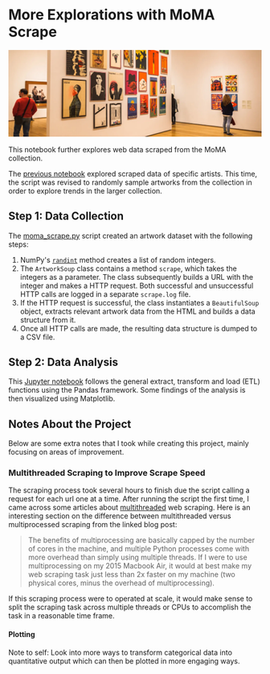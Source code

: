 # More Explorations with MoMA Scrape

![image](img/gallery.webp)

This notebook further explores web data scraped from the MoMA collection.

The [previous notebook](https://github.com/tnakatani/python2_ccac/blob/master/wk_8/moma_scrape/moma_scrape.ipynb) explored scraped data of specific artists.  This time, the script was revised to randomly sample artworks from the collection in order to explore trends in the larger collection.

## Step 1: Data Collection 

The [moma_scrape.py](moma_scrape.py) script created an artwork dataset with the following steps:
1. NumPy's [`randint`](https://numpy.org/doc/stable/reference/random/generated/numpy.random.randint.html?highlight=randint#numpy.random.randint) method creates a list of random integers.
2. The `ArtworkSoup` class contains a method `scrape`, which takes the integers as a parameter.  The class subsequently builds a URL with the integer and makes a HTTP request.  Both successful and unsuccessful HTTP calls are logged in a separate `scrape.log` file.
3. If the HTTP request is successful, the class instantiates a `BeautifulSoup` object, extracts relevant artwork data from the HTML and builds a data structure from it.
4. Once all HTTP calls are made, the resulting data structure is dumped to a CSV file.

## Step 2: Data Analysis

This [Jupyter notebook](moma_scrape_exploration.ipynb) follows the general extract, transform and load (ETL) functions using the Pandas framework.  Some findings of the analysis is then visualized using Matplotlib.

## Notes About the Project

Below are some extra notes that I took while creating this project, mainly focusing on areas of improvement.

### Multithreaded Scraping to Improve Scrape Speed

The scraping process took several hours to finish due the script calling a request for each url one at a time.  After running the script the first time, I came across some articles about [multithreaded](https://beckernick.github.io/faster-web-scraping-python/) web scraping.  Here is an interesting section on the difference between multithreaded versus multiprocessed scraping from the linked blog post:

> The benefits of multiprocessing are basically capped by the number of cores in the machine, and multiple Python processes come with more overhead than simply using multiple threads. If I were to use multiprocessing on my 2015 Macbook Air, it would at best make my web scraping task just less than 2x faster on my machine (two physical cores, minus the overhead of multiprocessing).  

If this scraping process were to operated at scale, it would make sense to split the scraping task across multiple threads or CPUs to accomplish the task in a reasonable time frame.

#### Plotting

Note to self: Look into more ways to transform categorical data into quantitative output which can then be plotted in more engaging ways.

